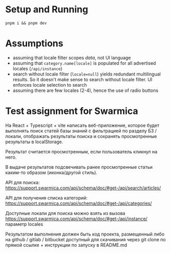 # Setup and Running

`pnpm i && pnpm dev`

# Assumptions

- assuming that locale filter scopes _data_, not UI language
- assuming that `category.name[locale]` is populated for all advertised locales (`/api/instance`)
- search without locale filter (`locale=null`) yields redundant multilingual results. So it doesn't make sense to search without locale filter. UI enforces locale selection to search
- assuming there are few locales (2-4), hence the use of radio buttons

# Test assignment for Swarmica

На React + Typescript + vite написать веб-приложение, которое будет выполнять поиск статей базы знаний с фильтрацией по разделу БЗ / локали, отображать результаты поиска и сохранять просмотренные результаты в localStorage.

Результат считается просмотренным, если пользователь кликнул на него.

В выдаче результатов подсвечивать ранее просмотренные статьи каким-то образом (иконка/другой стиль).

API для поиска:
https://support.swarmica.com/api/schema/doc/#get-/api/search/articles/

API для получения списка категорий:
https://support.swarmica.com/api/schema/doc/#get-/api/categories/

Доступные локали для поиска можно взять из вызова https://support.swarmica.com/api/schema/doc/#get-/api/instance/ параметр locales

Результатом выполнения должен быть код проекта, размещенный либо на github / gitlab / bitbucket доступный для скачивания через git clone по прямой ссылке + инструкции по запуску в README.md
